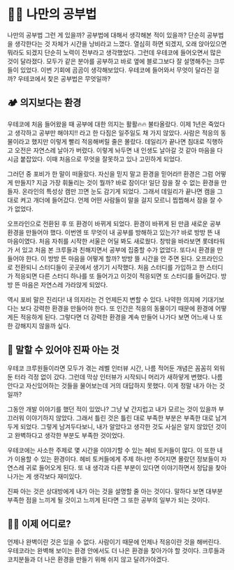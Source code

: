 # ✍🏻 나만의 공부법

나만의 공부법 그런 게 있을까? 공부법에 대해서 생각해본 적이 있을까? 단순히 공부법을 생각한다는 것 자체가 시간을 낭비라고 느꼈다. 열심히 하면 되겠지, 오래 앉아있으면 뭐라도 되겠지 단순히 노력이 전부라고 생각했었다. 그런데 우테코에 들어오면서 많은 것이 달라졌다. 모두가 같은 분야를 공부하고 바로 옆에 블로그보다 잘 설명해주는 크루들이 있었다. 이번 기회에 곰곰이 생각해보았다. 우테코에 들어와서 무엇이 달라진 걸까? 우테코에서 찾은 공부법은 무엇일까?

## 🏕 의지보다는 환경

우테코에 처음 들어왔을 때 공부에 대한 의지는 활활🔥🔥 불타올랐다. 이제 1년은 죽었다고 생각하고 공부만 해야지!! 라고 한 다짐은 일주일도 채 가지 않았다. 사람은 적응의 동물이라고 했지만 이렇게 빨리 적응해버릴 줄은 몰랐다. 데일리가 끝나면 침대로 직행하고 오전은 자연스레 날아가 버렸다. 이렇게 놔두면 내 인생도 날아갈 것 같아 마음을 다시금 붙잡았다. 이때 처음으로 무엇을 잘못하고 있나 고민하게 되었다.

그러던 중 포비가 한 말이 떠올랐다. 자신을 믿지 말고 환경을 믿어라!! 환경은 그럼 어떻게 만들지? 지금 가장 휘둘리는 것이 뭘까? 바로 잠이다! 일단 잠을 잘 수 없는 환경을 만들자. 온라인의 특성상 캠만 끄면 눈도 감기게 되었다. 그래서 데일리가 끝나면 캠을 그대로 켜고 개더에 들어갔다. 언제 어떤 사람들이 말을 걸지 모르니 찝찝해서 잠을 잘 수가 없었다.

오프라인으로 전환된 후 또 환경이 바뀌게 되었다. 환경이 바뀌게 된 만큼 새로운 공부 환경을 만들어야 했다. 이번엔 또 무엇이 내 공부를 방해하고 있는가? 바로 방방 뜬 내 마음이였다. 처음 자취를 시작한 서울은 어딜 봐도 새로웠다. 창밖을 바라보면 롯데타워가 서 있고 처음 본 크루들과 친해지면서 공부에 집중할 수가 없었다. 또다시 환경을 만들어야 한다. 이 방방 뜬 마음을 어떻게 할까? 방방 뜰 시간을 안 주면 된다. 오프라인으로 전환되니 스터디들이 곳곳에서 생기기 시작했다. 처음 스터디를 가입하고 한 스터디가 적응되면 다른 스터디 하나를 또 들어가고 이것이 적응되면 또 스터디를 들어갔다. 방방 뜬 마음은 자연스레 가라앉게 되었다.

역시 포비 말은 진리다! 내 의지라는 건 언제든지 변할 수 있다. 나약한 의지에 기대기보다는 보다 강력한 환경을 만들어야 한다. 또 인간은 적응의 동물이기 때문에 환경에 어떻게든 적응하게 된다. 그렇다면 더 강력한 환경을 계속 만들어 나가다 보면 어느새 나 또한 강해지지 않을까 싶다.

## 👄 말할 수 있어야 진짜 아는 것

우테코 크루원들이라면 모두가 겪는 레벨 인터뷰 시간, 나름 적어둔 개념은 꼼꼼히 외워둔 터라 걱정 없이 갔다. 그런데 막상 인터뷰가 시작되니 머리가 새하얗게 변했다. 나름 안다고 자신있어하는 것들을 물어보는데 거의 대답하지 못했다. 이게 정말 내가 아는 것일까?

그동안 개발 이야기를 했던 적이 있었나? 그냥 낯 간지럽고 내가 모르는 것이 있을까 부끄러워 이야기하지 않았다. 그래서 틀린 것은 틀린 대로 부족한 부분은 부족한 대로 남겨두게 되었다. 그렇게 남겨두다보니, 내가 알았다고 생각한 것도 사실은 알지 않았던 것이고 완벽하다고 생각한 부분도 부족한 것이었다.

우테코에는 사소한 주제로 몇 시간을 이야기할 수 있는 헤비 토커들이 많다. 이 또한 내가 이용할 수 있는 환경이다. 헤비 토커들에게 주제 하나만 주어지면 몰랐던 정보들이 자연스레 귀로 들어오게 된다. 또 내 생각과 다른 부분이 있다면 이야기하면서 정답을 찾아 나가는 게 생각보다 재미있다.

진짜 아는 것은 상대방에게 내가 아는 것을 설명할 줄 아는 것이다. 말하다 보면 대부분 부족한 점을 느끼게 될 것이고 느끼게 된다면 그 또한 공부의 일부가 되는 것이다.

## 🫵🏾 이제 어디로?

언제나 완벽이란 것은 있을 수 없다. 사람이기 때문에 언제나 적응이란 것을 해버린다. 우테코라는 완벽해 보이는 환경 안에서도 더 나은 환경을 찾아가야 할 것이다. 크루들과 코치분들과 더 나은 환경을 만들기 위해 쉬지 않고 달려가야겠다.
